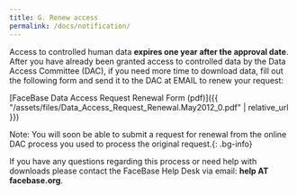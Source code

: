 ```yaml
---
title: G. Renew access
permalink: /docs/notification/
---
```


Access to controlled human data **expires one year after the approval date**. After you have already been granted access to controlled data by the Data Access Committee (DAC), if you need more time to download data, fill out the following form and send it to the DAC at EMAIL to renew your request:

[FaceBase Data Access Request Renewal Form (pdf)]({{ "/assets/files/Data_Access_Request_Renewal.May2012_0.pdf" | relative_url }})

Note: You will soon be able to submit a request for renewal from the online DAC process you used to process the original request.{: .bg-info}

If you have any questions regarding this process or need help with downloads please contact the FaceBase Help Desk via email: **help AT facebase.org**.
